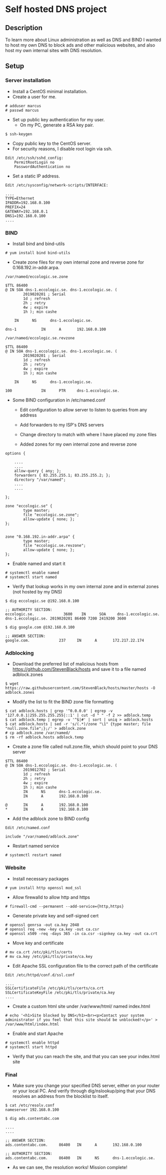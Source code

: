 # Self hosted DNS project 

## Description
To learn more about Linux administration as well as DNS and BIND I wanted to host my own DNS to block ads and other malicious websites, and also host my own internal sites with DNS resolution.

## Setup

### Server installation

* Install a CentOS minimal installation.
* Create a user for me.

```
# adduser marcus
# passwd marcus
```
* Set up public key authentication for my user.
  * On my PC, generate a RSA key pair.

```
$ ssh-keygen
```
  * Copy public key to the CentOS server.
* For security reasons, I disable root login via ssh.

```
Edit /etc/ssh/sshd_config:
	PermitRootLogin no
	PasswordAuthentication no
```
* Set a static IP address.

```
Edit /etc/sysconfig/network-scripts/INTERFACE:

....
TYPE=Ethernet
IPADDR=192.168.0.100
PREFIX=24
GATEWAY=192.168.0.1
DNS1=192.168.0.100
....
```

### BIND

* Install bind and bind-utils

```
# yum install bind bind-utils
```

* Create zone files for my own internal zone and reverse zone for 0.168.192.in-addr.arpa.

```
/var/named/eccologic.se.zone

$TTL 86400
@ IN SOA dns-1.eccologic.se. dns-1.eccologic.se. (
        2019020201 ; Serial
        1d ; refresh
        2h ; retry
        4w ; expire
        1h ); min cashe

    IN      NS      dns-1.eccologic.se.

dns-1           IN      A       192.168.0.100

/var/named/eccologic.se.revzone

$TTL 86400
@ IN SOA dns-1.eccologic.se. dns-1.eccologic.se. (
        2019020201 ; Serial
        1d ; refresh
        2h ; retry
        4w ; expire
        1h ); min cashe

    IN      NS      dns-1.eccologic.se.

100             IN      PTR     dns-1.eccologic.se.
```
* Some BIND configuration in /etc/named.conf

  * Edit configuration to allow server to listen to queries from any address

  * Add forwarders to my ISP's DNS servers

  * Change directory to match with where I have placed my zone files

  * Added zones for my own internal zone and reverse zone
 
```
options {

	....
	....
	allow-query { any; };
	forwarders { 83.255.255.1; 83.255.255.2; };
	directory "/var/named";
	....
	....

};

zone "eccologic.se" {
        type master;
        file "eccologic.se.zone";
        allow-update { none; };
};


zone "0.168.192.in-addr.arpa" {
        type master;
        file "eccologic.se.revzone";
        allow-update { none; };
};
```

* Enable named and start it

```
# systemctl enable named
# systemctl start named
```
* Verify that lookup works in my own internal zone and in external zones (not hosted by my DNS)

```
$ dig eccologic.se @192.168.0.100

;; AUTHORITY SECTION:
eccologic.se.             3600    IN      SOA     dns-1.eccologic.se. dns-1.eccologic.se. 2019020201 86400 7200 2419200 3600

$ dig google.com @192.168.0.100

;; ANSWER SECTION:
google.com.             237     IN      A       172.217.22.174
```
### Adblocking

* Download the preferred list of malicious hosts from https://github.com/StevenBlack/hosts and save it to a file named adblock.zones

```
$ wget https://raw.githubusercontent.com/StevenBlack/hosts/master/hosts -O adblock.zones
```
* Modify the list to fit the BIND zone file formatting

```
$ cat adblock.hosts | grep '^0.0.0.0' | egrep -v '127.0.0.1|255.255.255.255|::1' | cut -d " " -f 2 >> adblock.temp
$ cat adblock.temp | egrep -v '^$|#' | sort | uniq > adblock.hosts
$ cat adblock.hosts | sed -r 's/(.*)/zone "\1" {type master; file "null.zone.file";};/' > adblock.zone
# cp adblock.zone /var/named/
$ rm -rf adblock.hosts adblock.temp
```
* Create a zone file called null.zone.file, which should point to your DNS server

```
$TTL 86400
@ IN SOA dns-1.eccologic.se. dns-1.eccologic.se. (
        2019012702 ; Serial
        1d ; refresh
        2h ; retry
        4w ; expire
        1h ); min cashe
        IN      NS      dns-1.eccologic.se.
        IN      A       192.168.0.100

@       IN      A       192.168.0.100
*       IN      A       192.168.0.100
```
* Add the adblock zone to BIND config

```
Edit /etc/named.conf

include "/var/named/adblock.zone"
```
* Restart named service

```
# systemctl restart named
```
### Website

* Install necessary packages 

```
# yum install http openssl mod_ssl
```

* Allow firewalld to allow http and https

```
# firewall-cmd --permanent --add-service={http,https}
```
* Generate private key and self-signed cert

```
# openssl genrsa -out ca.key 2048
# openssl req -new -key ca.key -out ca.csr
# openssl x509 -req -days 365 -in ca.csr -signkey ca.key -out ca.crt
```
* Move key and certificate

```
# mv ca.crt /etc/pki/tls/certs
# mv ca.key /etc/pki/tls/private/ca.key
```
* Edit Apache SSL configuration file to the correct path of the certificate
```
Edit /etc/httpd/conf.d/ssl.conf

....
SSLCertificateFile /etc/pki/tls/certs/ca.crt
SSLCertificateKeyFile /etc/pki/tls/private/ca.key
....
```
* Create a custom html site under /var/www/html/ named index.html
```
# echo '<h1>Site blocked by DNS</h1><br><p>Contact your system administrator if you feel that this site should be unblocked!</p>' > /var/www/html/index.html
```
* Enable and start Apache

```
# systemctl enable httpd
# systemctl start httpd
```
* Verify that you can reach the site, and that you can see your index.html site

### Final

* Make sure you change your specified DNS server, either on your router or your local PC. And verify through dig/nslookup/ping that your DNS resolves an address from the blocklist to itself.

```
$ cat /etc/resolv.conf
nameserver 192.168.0.100

$ dig ads.contentabc.com

....
....

;; ANSWER SECTION:
ads.contentabc.com.     86400   IN      A       192.168.0.100

;; AUTHORITY SECTION:
ads.contentabc.com.     86400   IN      NS      dns-1.eccologic.se.
```

* As we can see, the resolution works! Mission complete!

